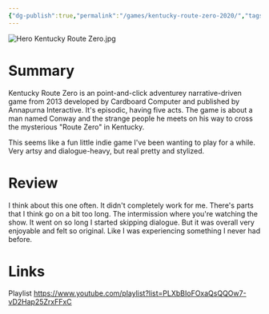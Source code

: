 ```yaml
---
{"dg-publish":true,"permalink":"/games/kentucky-route-zero-2020/","tags":["games","LP"],"created":"2023-12-08","updated":"2025-06-03"}
---
```



![Hero Kentucky Route Zero.jpg](/img/user/_sys/Attachments/Hero%20Kentucky%20Route%20Zero.jpg)

# Summary

Kentucky Route Zero is an point-and-click adventurey narrative-driven game from 2013 developed by Cardboard Computer and published by Annapurna Interactive. It's episodic, having five acts. The game is about a man named Conway and the strange people he meets on his way to cross the mysterious "Route Zero" in Kentucky.

This seems like a fun little indie game I've been wanting to play for a while. Very artsy and dialogue-heavy, but real pretty and stylized.

# Review

I think about this one often. It didn't completely work for me. There's parts that I think go on a bit too long. The intermission where you're watching the show. It went on so long I started skipping dialogue. But it was overall very enjoyable and felt so original. Like I was experiencing something I never had before.

# Links

Playlist https://www.youtube.com/playlist?list=PLXbBIoFOxaQsQQOw7-vD2Hap25ZrxFFxC
